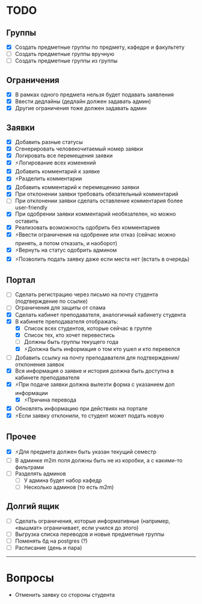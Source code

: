 # TODO

## Группы

- [x] Создать предметные группы по предмету, кафедре и факультету
- [ ] Создать предметные группы вручную
- [ ] Создать предметные группы из группы

## Ограничения

- [x] В рамках одного предмета нельзя будет подавать заявления
- [x] Ввести дедлайны (дедлайн должен задавать админ)
- [x] Другие ограничения тоже должен задавать админ

## Заявки

- [x] Добавить разные статусы
- [x] Сгенерировать человекочитаемый номер заявки
- [x] Логировать все перемещения заявки
- [x] ⚡Логирование всех изменений
- [x] Добавить комментарий к заявке
- [x] ⚡Разделить комментарии
- [x] Добавить комментарий к перемещению заявки
- [x] При отклонении заявки требовать обязательный комментарий
- [ ] При отклонении заявки сделать оставление комментария более user-friendly
- [x] При одобрении заявки комментарий необязателен, но можно оставить
- [x] Реализовать возможность одобрить без комментариев
- [x] ⚡Ввести ограничения на одобрение или отказ (сейчас можно принять, а потом отказать, и наоборот)
- [x] ⚡Вернуть на статус одобрить админом
- [x] ⚡Позволить подать заявку даже если места нет (встать в очередь)

## Портал

- [ ] Сделать регистрацию через письмо на почту студента (подтверждение по ссылке)
- [ ] Ограничения для защиты от спама
- [x] Сделать кабинет преподавателя, аналогичный кабинету студента
- [x] В кабинете преподавателя отображать:
    - [x] Список всех студентов, которые сейчас в группе
    - [x] Список тех, кто хочет перевестись
    - [ ] Должны быть группы текущего года
    - [x] ⚡Должна быть информация о том кто ушел и кто перевелся
- [ ] Добавить ссылку на почту преподавателя для подтверждения/отклонения заявок
- [x] Вся информация о заявке и история должна быть доступна в кабинете преподавателя
- [x] ⚡При подаче заявки должна вылезти форма с указанием доп информации
    - [x] ⚡Причина перевода
- [x] Обновлять информацию при действиях на портале
- [x] ⚡Если заявку отклонили, то студент может подать новую

## Прочее

- [x] ⚡Для предмета должен быть указан текущий семестр
- [ ] В админке m2m поля должны быть не из коробки, а с какими-то фильтрами
- [ ] Разделять админов
    - [ ] У админа будет набор кафедр
    - [ ] Несколько админов (то есть m2m)

## Долгий ящик

- [ ] Сделать ограничения, которые информативные (например, «вышмат» ограничивает, если учился до этого)
- [ ] Выгрузка списка переводов и новые предметные группы
- [ ] Поменять бд на postgres (?)
- [ ] Расписание (день и пара)

---

# Вопросы

- Отменить заявку со стороны студента
